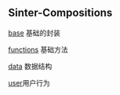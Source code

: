 ## Sinter-Compositions 

[base](./base) 基础的封装

[functions](./functions) 基础方法

[data](./data) 数据结构

[user](./user)用户行为
